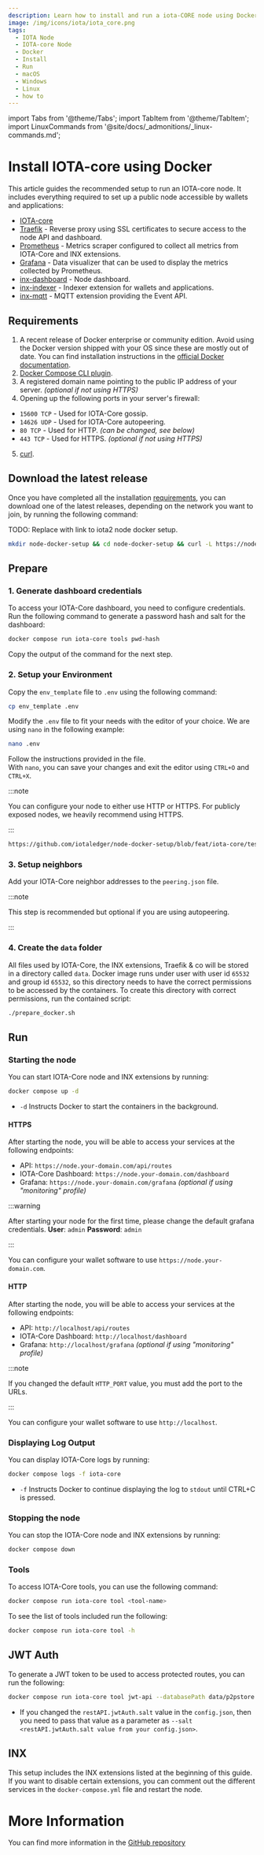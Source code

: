 ```yaml
---
description: Learn how to install and run a iota-CORE node using Docker.
image: /img/icons/iota/iota_core.png
tags:
  - IOTA Node
  - IOTA-core Node
  - Docker
  - Install
  - Run
  - macOS
  - Windows
  - Linux
  - how to
---
```


import Tabs from '@theme/Tabs';
import TabItem from '@theme/TabItem';
import LinuxCommands from '@site/docs/_admonitions/_linux-commands.md';

# Install IOTA-core using Docker

This article guides the recommended setup to run an IOTA-core node.
It includes everything required to set up a public node accessible by wallets and applications:

- [IOTA-core](https://github.com/iotaledger/iota-core)
- [Traefik](https://traefik.io) - Reverse proxy using SSL certificates to secure access to the node API and dashboard.
- [Prometheus](https://prometheus.io) - Metrics scraper configured to collect all metrics from IOTA-Core and INX extensions.
- [Grafana](https://grafana.com) - Data visualizer that can be used to display the metrics collected by Prometheus.
- [inx-dashboard](https://github.com/iotaledger/inx-dashboard) - Node dashboard.
- [inx-indexer](https://github.com/iotaledger/inx-indexer) - Indexer extension for wallets and applications.
- [inx-mqtt](https://github.com/iotaledger/inx-mqtt) - MQTT extension providing the Event API.

## Requirements

1. A recent release of Docker enterprise or community edition. Avoid using the Docker version shipped with your OS since these are mostly out of date. You can find installation instructions in the [official Docker documentation](https://docs.docker.com/engine/install/).
2. [Docker Compose CLI plugin](https://docs.docker.com/compose/install/linux/).
3. A registered domain name pointing to the public IP address of your server. _(optional if not using HTTPS)_
4. Opening up the following ports in your server's firewall:

- `15600 TCP` - Used for IOTA-Core gossip.
- `14626 UDP` - Used for IOTA-Core autopeering.
- `80 TCP` - Used for HTTP. _(can be changed, see below)_
- `443 TCP` - Used for HTTPS. _(optional if not using HTTPS)_

5. [curl](https://curl.se/).

## Download the latest release

<LinuxCommands/>

Once you have completed all the installation [requirements](#requirements), you can download one of the latest releases, depending on the network you want to join, by running the following command:

TODO: Replace with link to iota2 node docker setup.

```sh
mkdir node-docker-setup && cd node-docker-setup && curl -L https://node-docker-setup.iota.org/testnet | tar -zx
```

## Prepare

<LinuxCommands/>

### 1. Generate dashboard credentials

To access your IOTA-Core dashboard, you need to configure credentials.
Run the following command to generate a password hash and salt for the dashboard:

```sh
docker compose run iota-core tools pwd-hash
```

Copy the output of the command for the next step.

### 2. Setup your Environment

Copy the `env_template` file to `.env` using the following command:

```sh
cp env_template .env
```

Modify the `.env` file to fit your needs with the editor of your choice.
We are using `nano` in the following example:

```sh
nano .env
```

Follow the instructions provided in the file.  
With `nano`, you can save your changes and exit the editor using `CTRL+O` and `CTRL+X`.

:::note

You can configure your node to either use HTTP or HTTPS. For publicly exposed nodes, we heavily recommend using HTTPS.

:::

<Tabs groupId="network" queryString>
<TabItem value="testnet" label="Testnet IOTA 2.0">

```sh reference
https://github.com/iotaledger/node-docker-setup/blob/feat/iota-core/testnet_iota-2.0/env_template
```

</TabItem>
</Tabs>

### 3. Setup neighbors

Add your IOTA-Core neighbor addresses to the `peering.json` file.

:::note

This step is recommended but optional if you are using autopeering.

:::

### 4. Create the `data` folder

All files used by IOTA-Core, the INX extensions, Traefik & co will be stored in a directory called `data`.
Docker image runs under user with user id `65532` and group id `65532`, so this directory needs to have the correct permissions to be accessed by the containers.
To create this directory with correct permissions, run the contained script:

```sh
./prepare_docker.sh
```

## Run

### Starting the node

You can start IOTA-Core node and INX extensions by running:

```sh
docker compose up -d
```

- `-d` Instructs Docker to start the containers in the background.

#### HTTPS

After starting the node, you will be able to access your services at the following endpoints:

- API: `https://node.your-domain.com/api/routes`
- IOTA-Core Dashboard: `https://node.your-domain.com/dashboard`
- Grafana: `https://node.your-domain.com/grafana` _(optional if using "monitoring" profile)_

:::warning

After starting your node for the first time, please change the default grafana credentials.
**User**: `admin`
**Password**: `admin`

:::

You can configure your wallet software to use `https://node.your-domain.com`.

#### HTTP

After starting the node, you will be able to access your services at the following endpoints:

- API: `http://localhost/api/routes`
- IOTA-Core Dashboard: `http://localhost/dashboard`
- Grafana: `http://localhost/grafana` _(optional if using "monitoring" profile)_

:::note

If you changed the default `HTTP_PORT` value, you must add the port to the URLs.

:::

You can configure your wallet software to use `http://localhost`.

### Displaying Log Output

You can display IOTA-Core logs by running:

```sh
docker compose logs -f iota-core
```

- `-f`
  Instructs Docker to continue displaying the log to `stdout` until CTRL+C is pressed.

### Stopping the node

You can stop the IOTA-Core node and INX extensions by running:

```sh
docker compose down
```

### Tools

To access IOTA-Core tools, you can use the following command:

```sh
docker compose run iota-core tool <tool-name>
```

To see the list of tools included run the following:

```sh
docker compose run iota-core tool -h
```

## JWT Auth

To generate a JWT token to be used to access protected routes, you can run the following:

```sh
docker compose run iota-core tool jwt-api --databasePath data/p2pstore
```

- If you changed the `restAPI.jwtAuth.salt` value in the `config.json`, then you need to pass that value as a parameter as `--salt <restAPI.jwtAuth.salt value from your config.json>`.

## INX

This setup includes the INX extensions listed at the beginning of this guide.
If you want to disable certain extensions, you can comment out the different services in the `docker-compose.yml` file and restart the node.

# More Information

You can find more information in the [GitHub repository](https://github.com/iotaledger/node-docker-setup)
